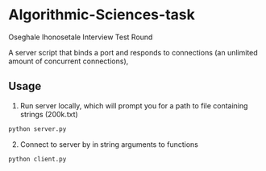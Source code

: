 # Algorithmic-Sciences-task

Oseghale Ihonosetale
Interview Test Round 

A server script that binds a port and responds to connections (an unlimited amount of concurrent connections),

## Usage

1. Run server locally, which will prompt you for a path to file containing strings (200k.txt)

```python
python server.py

```

2. Connect to server by in string arguments to functions

```python
python client.py

```